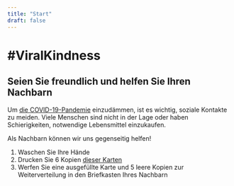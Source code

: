 ```yaml
---
title: "Start"
draft: false
---
```


# #ViralKindness

## Seien Sie freundlich und helfen Sie Ihren Nachbarn

Um [die COVID-19-Pandemie](https://de.wikipedia.org/wiki/COVID-19) einzudämmen, ist es wichtig, soziale Kontakte zu meiden.
Viele Menschen sind nicht in der Lage oder haben Schierigkeiten, notwendige Lebensmittel einzukaufen.

Als Nachbarn können wir uns gegenseitig helfen!

1. Waschen Sie Ihre Hände
2. Drucken Sie 6 Kopien [dieser Karten](/de/card/v1)
3. Werfen Sie eine ausgefüllte Karte und 5 leere Kopien zur Weiterverteilung in den Briefkasten Ihres Nachbarn

